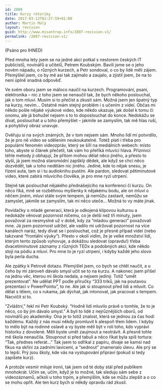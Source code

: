 ```yaml
---
id: 2809
title: Kurzy rétoriky
date: 2017-03-12T02:27:59+01:00
author: Martin Malý
layout: revision
guid: http://www.misantrop.info/2807-revision-v1/
permalink: /2807-revision-v1/
---
```

<span style="font-weight: 400;">(Psáno pro IHNED)</span>

<span style="font-weight: 400;">Před mnoha lety jsem se na jedné akci potkal s nestorem českých IT publicistů, novinářů a učitelů, Petrem Koubským. Bavili jsme se o jeho novém nápadu, o různých kurzech, a Petr sondoval, o co by lidé měli zájem. Přemýšlel jsem, co by mě asi tak zajímalo a zaujalo, a zjistil jsem, že na to není úplně snadná odpověď.</span>

<span style="font-weight: 400;">Ve svém oboru jsem se máloco naučil na kurzech. Programování, psaní, elektronika &#8211; nic z toho jsem se nenaučil tak, že bych někoho poslouchal, jak o tom mluví. Musím si to přečíst a zkusit sám. Možná jsem jen špatný typ na kurzy, nevím… Ostatně mám stejný problém i s učením z videí. Občas mi někdo pošle nějaké výukové video, kde někdo ukazuje, jak došel k tomu či onomu, ale já bohužel nejsem s to to doposlouchat do konce. Nedokážu se dívat, poslouchat a u toho přemýšlet &#8211; jakmile se zamyslím, tak mě hlas ruší, a pohyblivý obraz unavuje.</span>

<span style="font-weight: 400;">Ověřuju si na svých známých, že v tom nejsem sám. Mnoho lidí mi potvrdilo, že je pro ně video se sdělením neukoukatelné. Totéž platí i třeba pro populární fenomén videozpráv, který se šíří na mediálních webech: místo toho, abyste si článek přečetli, tak vám ho přeříká mluvící hlava. Příznivci téhle metody ji obhajují, že přitom mohou dělat něco jiného, a přesto to slyší, já jsem možná staromódní zapšklý dědek, ale když se chci něco dozvědět, tak u toho nedělám nic jiného. Jediné, kde to nějak snesu, je řízení auta, tam si i tu audioknihu pustím. Ale pardon, sledovat pětiminutové video, které zabírá mluvícího člověka, je pro mne ryzí utrpení.</span>

<span style="font-weight: 400;">Stejně tak poslouchat nějakého přednášejícího na konferenci či kurzu. On něco říká, mně se rozběhnou myšlenky k nějakému bodu, ale on mluví o něčem jiném, mluví stále svým tempem, já nemůžu zastavit, nemůžu se zamyslet, jakmile se zamyslím, tak mi něco uteče… Možná to vy máte jinak. </span>

<span style="font-weight: 400;">Povídačky o mladé generaci, která je odkojená klipovou kulturou a nedokáže věnovat pozornost ničemu, co je delší než tři minuty, jsem považoval za nesmyslné už v době, kdy za “mladou generaci” považovali mne. Já jsem pozornost udržel, ale vadilo mi udržovat pozornost na více kanálech naráz, tedy dívat se i poslouchat, což je přesně případ videí (nebo takzvané “frontální výuky”). Přesto v okolí vidím, že je velké množství lidí, kterým tento způsob vyhovuje, a dokážou sledovat (opravdu!) třeba dvacetiminutové záznamy z různých TEDx a podobných akcí, kde někdo stojí na pódiu a mluví. Pro mne to je ryzí utrpení, i kdyby každé jeho slovo byla perla ducha.</span>

<span style="font-weight: 400;">Ale zpátky k Petrově dotazu. Přemýšlel jsem, co bych se chtěl naučit, a u čeho by mi zároveň dávalo smysl učit se to na kurzu. A nakonec jsem přišel na jednu věc, kterou mi škola nedala, a nejsem jediný. Totiž “umět prezentovat”. Ne udělat PPT podle příručky “333 triků, jak na poutavou prezentaci v PowerPointu”, to ne. Ale jak si stoupnout před lidi a mluvit. Co dělat s tělem, co s rukama, jak dýchat, jak intonovat, jak pracovat s tempem. Nacvičit si to.</span>

<span style="font-weight: 400;">“Zvláštní,” řekl mi Petr Koubský. “Hodně lidí mluvilo právě o tomhle, že to je něco, co by jim dávalo smysl.” A byli to lidé z nejrůznějších oborů, od novinářů po akademiky. Ona je to totiž znalost, která se jednou za čas hodí každému. Každý z nás musí někdy promluvit k alespoň třem lidem. I kdyby to mělo být na rodinné oslavě a vy byste měli být v roli toho, kdo vypráví historku z dovolené. Měli byste umět zaujmout a neotrávit. A přesně tohle mě škola nenaučila. Stoupnout si před tabuli a něco říkat byla spíš tortura: “Tak, přednes referát…” Tak jsem to odříkal z papíru, dívaje se kamsi nad fíkus na skříni za zadními lavicemi, a “sednout” znamenalo úlevu. Ale prý se to lepší. Prý jsou školy, kde vás na vystupování připraví (pokud si tedy zapíšete kurz).</span>

<span style="font-weight: 400;">A protože vesmír miluje ironii, tak jsem od té doby stál před publikem mnohokrát. Učím se, učím, když je to možné, tak sleduju sám sebe z videozáznamů, ačkoli u toho trpím, a přemýšlím, kde se můžu zlepšit a o co se mohu opřít. Ale ten kurz bych si někdy opravdu rád zkusil. </span>